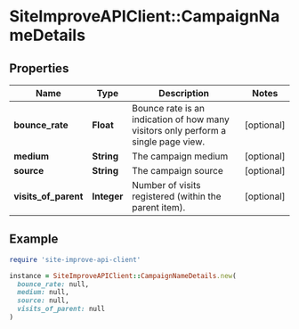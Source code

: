 # SiteImproveAPIClient::CampaignNameDetails

## Properties

| Name | Type | Description | Notes |
| ---- | ---- | ----------- | ----- |
| **bounce_rate** | **Float** | Bounce rate is an indication of how many visitors only perform a single page view. | [optional] |
| **medium** | **String** | The campaign medium | [optional] |
| **source** | **String** | The campaign source | [optional] |
| **visits_of_parent** | **Integer** | Number of visits registered (within the parent item). | [optional] |

## Example

```ruby
require 'site-improve-api-client'

instance = SiteImproveAPIClient::CampaignNameDetails.new(
  bounce_rate: null,
  medium: null,
  source: null,
  visits_of_parent: null
)
```

